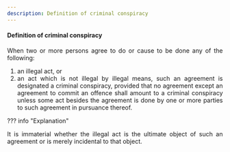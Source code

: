 ```yaml
---
description: Definition of criminal conspiracy
---
```


#### Definition of criminal conspiracy
<div style="text-align: justify">

When two or more persons agree to do or cause to be done any of the following:

</div>

1. <div style="text-align: justify"> an illegal act, or
2. <div style="text-align: justify"> an act which is not illegal by illegal means, such an agreement is designated a criminal conspiracy, provided that no agreement except an agreement to commit an offence shall amount to a criminal conspiracy unless some act besides the agreement is done by one or more parties to such agreement in pursuance thereof.

??? info "Explanation"
    <div style="text-align: justify"> It is immaterial whether the illegal act is the ultimate object of such an agreement or is merely incidental to that object.

